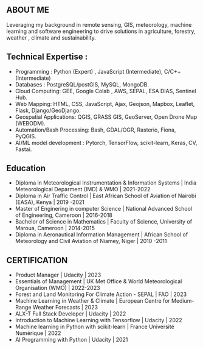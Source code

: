 ## ABOUT ME

Leveraging my background in remote sensing, GIS, meteorology, machine learning and software engineering to drive solutions in agriculture, forestry, weather , climate and  sustainability.

## Technical Expertise :
- Programming : Python (Expert) , JavaScript (Intermediate), C/C++(Intermediate)
- Databases : PostgreSQL/postGIS, MySQL, MongoDB.
- Cloud Computing: GEE, Google Colab , AWS, SEPAL, ESA DIAS, Sentinel Hub.
- Web Mapping: HTML, CSS, JavaScript, Ajax, Geojson, Mapbox, Leaflet, Flask, Django/GeoDjango.
- Geospatial  Applications: QGIS, GRASS GIS, GeoServer,  Open Drone Map (WEBODM).
- Automation/Bash Processing: Bash, GDAL/OGR, Rasterio, Fiona, PyQGIS.
- AI/ML model development : Pytorch, TensorFlow, scikit-learn, Keras, CV, Fastai.

## Education
- Diploma in Meteorological Instrumentation & Information Systems | India Meteorological Deparment (IMD) &  WMO | 2021-2022
- Diploma in Air Traffic Control | East African School of Aviation of Nairobi (EASA), Kenya | 2019 -2021
- Master of Enginering in computer Science | National Advanced School of Engineering, Cameroon | 2016-2018
- Bachelor of Science in Mathematics | Faculty of Science, University of Maroua, Cameroon | 2014-2015
- Diploma in Aeronautical Information Management | African School of Meteorology and Civil Aviation of Niamey, Niger | 2010 -2011

## CERTIFICATION
- Product Manager | Udacity | 2023
- Essentials of Management | UK Met Office & World Meteorological Organisation (WMO) | 2022-2023
- Forest and Land Monitoring For Climate Action - SEPAL | FAO | 2023
- Machine Learning in Weather & Climate | European Centre for Medium-Range Weather Forecasts | 2023
- ALX-T Full Stack Developer | Udacity | 2022
- Introduction to Machine Learning with Tensorflow | Udacity | 2022
- Machine learning in Python with scikit-learn | France Université Numérique | 2022
- AI Programming with Python | Udacity | 2021

<!--
**YOUNKAP/YOUNKAP** is a ✨ _special_ ✨ repository because its `README.md` (this file) appears on your GitHub profile.

Here are some ideas to get you started:

- 🔭 I’m currently working on ...
- 🌱 I’m currently learning ...
- 👯 I’m looking to collaborate on ...
- 🤔 I’m looking for help with ...
- 💬 Ask me about ...
- 📫 How to reach me: ...
- 😄 Pronouns: ...
- ⚡ Fun fact: ...
-->
